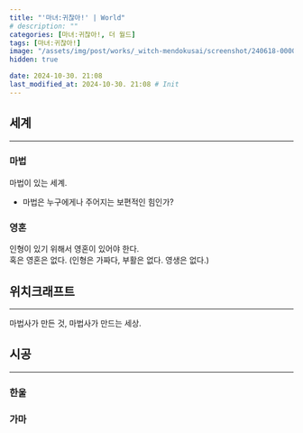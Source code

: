 ```yaml
---
title: "'마녀:귀찮아!' | World"
# description: ""
categories: [마녀:귀찮아!, 더 월드]
tags: [마녀:귀찮아!]
image: "/assets/img/post/works/_witch-mendokusai/screenshot/240618-000000.png"
hidden: true

date: 2024-10-30. 21:08
last_modified_at: 2024-10-30. 21:08 # Init
---
```


## 세계

---

### 마법

마법이 있는 세계.  

- 마법은 누구에게나 주어지는 보편적인 힘인가?

### 영혼

인형이 있기 위해서 영혼이 있어야 한다.  
혹은 영혼은 없다. (인형은 가짜다, 부활은 없다. 영생은 없다.)  

## 위치크래프트

---

마법사가 만든 것, 마법사가 만드는 세상.  

## 시공

---

### 한울

### 가마
